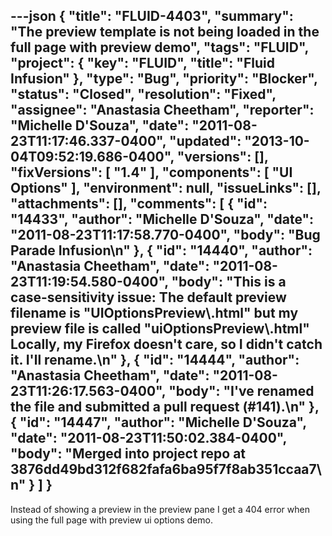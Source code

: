 ---json
{
  "title": "FLUID-4403",
  "summary": "The preview template is not being loaded in the full page with preview demo",
  "tags": "FLUID",
  "project": {
    "key": "FLUID",
    "title": "Fluid Infusion"
  },
  "type": "Bug",
  "priority": "Blocker",
  "status": "Closed",
  "resolution": "Fixed",
  "assignee": "Anastasia Cheetham",
  "reporter": "Michelle D'Souza",
  "date": "2011-08-23T11:17:46.337-0400",
  "updated": "2013-10-04T09:52:19.686-0400",
  "versions": [],
  "fixVersions": [
    "1.4"
  ],
  "components": [
    "UI Options"
  ],
  "environment": null,
  "issueLinks": [],
  "attachments": [],
  "comments": [
    {
      "id": "14433",
      "author": "Michelle D'Souza",
      "date": "2011-08-23T11:17:58.770-0400",
      "body": "Bug Parade Infusion\n"
    },
    {
      "id": "14440",
      "author": "Anastasia Cheetham",
      "date": "2011-08-23T11:19:54.580-0400",
      "body": "This is a case-sensitivity issue: The default preview filename is \"UIOptionsPreview\\.html\" but my preview file is called \"uiOptionsPreview\\.html\"  Locally, my Firefox doesn't care, so I didn't catch it. I'll rename.\n"
    },
    {
      "id": "14444",
      "author": "Anastasia Cheetham",
      "date": "2011-08-23T11:26:17.563-0400",
      "body": "I've renamed the file and submitted a pull request (#141).\n"
    },
    {
      "id": "14447",
      "author": "Michelle D'Souza",
      "date": "2011-08-23T11:50:02.384-0400",
      "body": "Merged into project repo at 3876dd49bd312f682fafa6ba95f7f8ab351ccaa7\n"
    }
  ]
}
---
Instead of showing a preview in the preview pane I get a 404 error when using the full page with preview ui options demo.&#x20;

        
